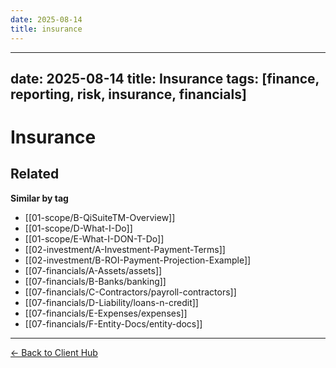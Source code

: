 ```yaml
---
date: 2025-08-14
title: insurance
---
```

---
date: 2025-08-14
title: Insurance
tags: [finance, reporting, risk, insurance, financials]
---
# Insurance

<!-- RELATED:START -->

## Related
**Similar by tag**
- [[01-scope/B-QiSuiteTM-Overview]]
- [[01-scope/D-What-I-Do]]
- [[01-scope/E-What-I-DON-T-Do]]
- [[02-investment/A-Investment-Payment-Terms]]
- [[02-investment/B-ROI-Payment-Projection-Example]]
- [[07-financials/A-Assets/assets]]
- [[07-financials/B-Banks/banking]]
- [[07-financials/C-Contractors/payroll-contractors]]
- [[07-financials/D-Liability/loans-n-credit]]
- [[07-financials/E-Expenses/expenses]]
- [[07-financials/F-Entity-Docs/entity-docs]]

<!-- RELATED:END -->










---
[← Back to Client Hub](https://www.builtbyrays.com/Client-Vault/portal)